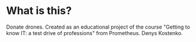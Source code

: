 # What is this?
Donate drones.
Created as an educational project of the course "Getting to know IT: a test drive of professions" from Prometheus. Denys Kostenko.